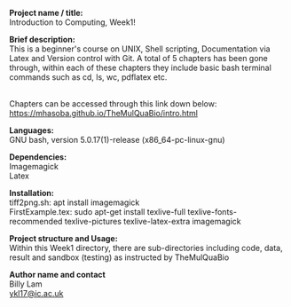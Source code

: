**Project name / title:**
<br> Introduction to Computing, Week1!

**Brief description:**
<br> This is a beginner's course on UNIX, Shell scripting, Documentation via Latex and Version control with Git. A total of 5 chapters has been gone through, within each of these chapters they include basic bash terminal commands such as cd, ls, wc, pdflatex etc.

<br> Chapters can be accessed through this link down below:
<br> https://mhasoba.github.io/TheMulQuaBio/intro.html

**Languages:**
<br> GNU bash, version 5.0.17(1)-release (x86_64-pc-linux-gnu)

**Dependencies:**
<br> Imagemagick
<br> Latex

**Installation:** 
<br> tiff2png.sh: apt install imagemagick
<br> FirstExample.tex: sudo apt-get install texlive-full texlive-fonts-recommended texlive-pictures texlive-latex-extra imagemagick    

**Project structure and Usage:**
<br> Within this Week1 directory, there are sub-directories including code, data, result and sandbox (testing) as instructed by TheMulQuaBio

**Author name and contact**
<br> Billy Lam
<br> ykl17@ic.ac.uk